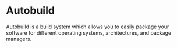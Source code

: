 # Autobuild

Autobuild is a build system which allows you to easily package your software for different operating systems, architectures, and package managers.
